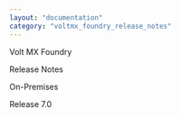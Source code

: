 ```yaml
---
layout: "documentation"
category: "voltmx_foundry_release_notes"
---
```

                   

Volt MX  Foundry

Release Notes

On-Premises

Release 7.0
